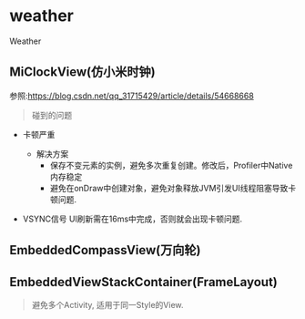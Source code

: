 # weather
Weather

## MiClockView(仿小米时钟)

参照:https://blog.csdn.net/qq_31715429/article/details/54668668
> 碰到的问题

- 卡顿严重
  * 解决方案
    - 保存不变元素的实例，避免多次重复创建。修改后，Profiler中Native内存稳定
    - 避免在onDraw中创建对象，避免对象释放JVM引发UI线程阻塞导致卡顿问题.

- VSYNC信号
  UI刷新需在16ms中完成，否则就会出现卡顿问题.

## EmbeddedCompassView(万向轮)

## EmbeddedViewStackContainer(FrameLayout)

> 避免多个Activity, 适用于同一Style的View.